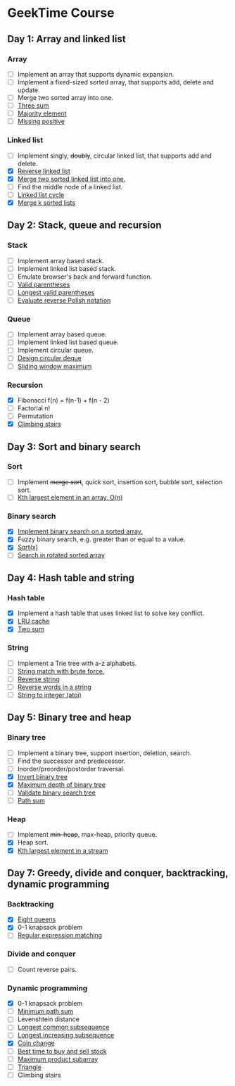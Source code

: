 # GeekTime Course

## Day 1: Array and linked list

### Array

- [ ] Implement an array that supports dynamic expansion.
- [ ] Implement a fixed-sized sorted array, that supports add, delete and update.
- [ ] Merge two sorted array into one.
- [ ] [Three sum](https://leetcode.com/problems/3sum/)
- [ ] [Majority element](https://leetcode.com/problems/majority-element/)
- [ ] [Missing positive](https://leetcode.com/problems/first-missing-positive/)

### Linked list

- [ ] Implement singly, ~~doubly~~, circular linked list, that supports add and delete.
- [x] [Reverse linked list](https://leetcode.com/problems/reverse-linked-list/)
- [x] [Merge two sorted linked list into one.](https://leetcode.com/problems/merge-two-sorted-lists/)
- [ ] Find the middle node of a linked list.
- [ ] [Linked list cycle](https://leetcode.com/problems/linked-list-cycle/)
- [x] [Merge k sorted lists](https://leetcode.com/problems/merge-k-sorted-lists/)

## Day 2: Stack, queue and recursion

### Stack

- [ ] Implement array based stack.
- [ ] Implement linked list based stack.
- [ ] Emulate browser's back and forward function.
- [ ] [Valid parentheses](https://leetcode.com/problems/valid-parentheses/)
- [ ] [Longest valid parentheses](https://leetcode.com/problems/longest-valid-parentheses/)
- [ ] [Evaluate reverse Polish notation](https://leetcode.com/problems/evaluate-reserve-polish-notation/)

### Queue

- [ ] Implement array based queue.
- [ ] Implement linked list based queue.
- [ ] Implement circular queue.
- [ ] [Design circular deque](https://leetcode.com/problems/design-circular-deque/)
- [ ] [Sliding window maximum](https://leetcode.com/problems/sliding-window-maximum/)

### Recursion

- [x] Fibonacci f(n) = f(n-1) + f(n - 2)
- [ ] Factorial n!
- [ ] Permutation
- [x] [Climbing stairs](https://leetcode.com/problems/climbing-stairs/)

## Day 3: Sort and binary search

### Sort

- [ ] Implement ~~merge sort~~, quick sort, insertion sort, bubble sort, selection sort.
- [ ] [Kth largest element in an array, O(n)](https://leetcode.com/problems/kth-largest-element-in-an-array/)

### Binary search

- [x] [Implement binary search on a sorted array.](https://leetcode.com/problems/binary-search/)
- [x] Fuzzy binary search, e.g. greater than or equal to a value.
- [x] [Sqrt(x)](https://leetcode.com/problems/sqrtx/)
- [ ] [Search in rotated sorted array](https://leetcode.com/problems/search-in-rotated-sorted-array/)

## Day 4: Hash table and string

### Hash table

- [x] Implement a hash table that uses linked list to solve key conflict.
- [x] [LRU cache](https://leetcode.com/problems/lru-cache/)
- [x] [Two sum](https://leetcode.com/problems/two-sum/)

### String

- [ ] Implement a Trie tree with a-z alphabets.
- [ ] [String match with brute force.](https://leetcode.com/problems/implement-strstr/)
- [ ] [Reverse string](https://leetcode.com/problems/reverse-string/)
- [ ] [Reverse words in a string](https://leetcode.com/problems/reverse-words-in-a-string/)
- [ ] [String to integer (atoi)](https://leetcode.com/problems/string-to-integer-atoi/)

## Day 5: Binary tree and heap

### Binary tree

- [ ] Implement a binary tree, support insertion, deletion, search.
- [ ] Find the successor and predecessor.
- [ ] Inorder/preorder/postorder traversal.
- [x] [Invert binary tree](https://leetcode.com/problems/invert-binary-tree/)
- [x] [Maximum depth of binary tree](https://leetcode.com/problems/maximum-depth-of-binary-tree/)
- [ ] [Validate binary search tree](https://leetcode.com/problems/validate-binary-search-tree/)
- [ ] [Path sum](https://leetcode.com/problems/path-sum/)

### Heap

- [ ] Implement ~~min-heap~~, max-heap, priority queue.
- [x] Heap sort.
- [x] [Kth largest element in a stream](https://leetcode.com/problems/kth-largest-element-in-a-stream/)

## Day 7: Greedy, divide and conquer, backtracking, dynamic programming

### Backtracking

- [x] [Eight queens](https://leetcode.com/problems/n-queens/)
- [x] 0-1 knapsack problem
- [ ] [Regular expression matching](https://leetcode.com/problems/regular-expression-matching/)

### Divide and conquer

- [ ] Count reverse pairs.

### Dynamic programming

- [x] 0-1 knapsack problem
- [ ] [Minimum path sum](https://leetcode.com/problems/minimum-path-sum/)
- [ ] Levenshtein distance
- [ ] [Longest common subsequence](https://leetcode.com/problems/longest-common-subsequence/)
- [ ] [Longest increasing subsequence](https://leetcode.com/problems/longest-increasing-subsequence/)
- [x] [Coin change](https://leetcode.com/problems/coin-change/)
- [ ] [Best time to buy and sell stock](https://leetcode.com/problems/best-time-to-buy-and-sell-stock/)
- [ ] [Maximum product subarray](https://leetcode.com/problems/maximum-product-subarray/)
- [ ] [Triangle](https://leetcode.com/problems/triangle/)
- [ ] Climbing stairs
